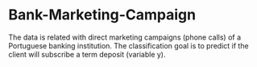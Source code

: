 # Bank-Marketing-Campaign

The data is related with direct marketing campaigns (phone calls) of a Portuguese banking institution. The classification goal is to predict if the client will subscribe a term deposit (variable y).

